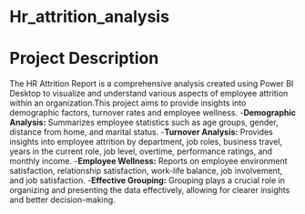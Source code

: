 # Hr_attrition_analysis
# Project Description
The HR Attrition Report is a comprehensive analysis created using Power BI Desktop to visualize and understand various aspects of employee attrition within an organization.This project aims to provide insights into demographic factors, turnover rates and employee wellness.
-**Demographic Analysis:** Summarizes employee statistics such as age groups, gender, distance from home, and marital status.
-**Turnover Analysis:** Provides insights into employee attrition by department, job roles, business travel, years in the current role, job level, overtime, performance ratings, and monthly income.
-**Employee Wellness:** Reports on employee environment satisfaction, relationship satisfaction, work-life balance, job involvement, and job satisfaction.
-**Effective Grouping:** Grouping plays a crucial role in organizing and presenting the data effectively, allowing for clearer insights and better decision-making.
